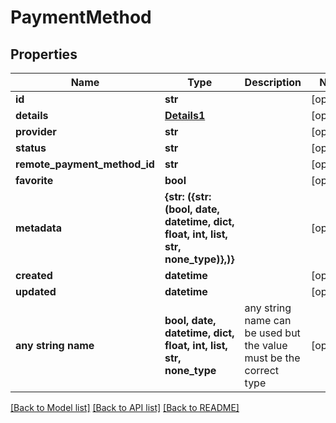 # PaymentMethod


## Properties
Name | Type | Description | Notes
------------ | ------------- | ------------- | -------------
**id** | **str** |  | [optional] 
**details** | [**Details1**](Details1.md) |  | [optional] 
**provider** | **str** |  | [optional] 
**status** | **str** |  | [optional] 
**remote_payment_method_id** | **str** |  | [optional] 
**favorite** | **bool** |  | [optional] 
**metadata** | **{str: ({str: (bool, date, datetime, dict, float, int, list, str, none_type)},)}** |  | [optional] 
**created** | **datetime** |  | [optional] 
**updated** | **datetime** |  | [optional] 
**any string name** | **bool, date, datetime, dict, float, int, list, str, none_type** | any string name can be used but the value must be the correct type | [optional]

[[Back to Model list]](../README.md#documentation-for-models) [[Back to API list]](../README.md#documentation-for-api-endpoints) [[Back to README]](../README.md)


